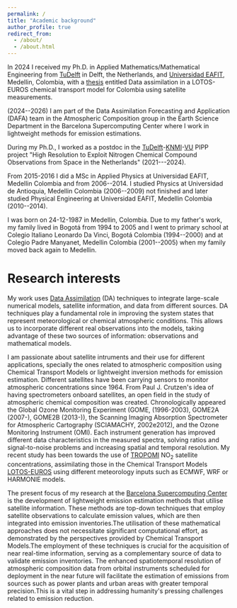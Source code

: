 ```yaml
---
permalink: /
title: "Academic background"
author_profile: true
redirect_from: 
  - /about/
  - /about.html
--- 
```


In 2024 I received my Ph.D. in Applied Mathematics/Mathematical Engineering from [TuDelft](https://www.tudelft.nl/) in Delft, the Netherlands, and [Universidad EAFIT](https://www.eafit.edu.co/), Medellin, Colombia, with a [thesis](https://repository.tudelft.nl/islandora/object/uuid%3Ae202a1f3-9c73-42d1-b7f6-d45f9631df74) entitled Data assimilation in a LOTOS-EUROS chemical transport model for Colombia using satellite measurements.

(2024--2026) I am part of the Data Assimilation Forecasting and Application (DAFA) team in the Atmospheric Composition group in the Earth Science Department in the Barcelona Supercomputing Center where I work in lightweight methods for emission estimations.

During my Ph.D., I worked as a postdoc in the [TuDelft](https://www.tudelft.nl/en/)-[KNMI](www.knmi.nl)-[VU](https://vu.nl/) PIPP project "High Resolution to Exploit Nitrogen Chemical Compound Observations from Space in the Netherlands" (2021---2024).

From 2015-2016 I did a MSc in Applied Physics at Universidad EAFIT, Medellin Colombia and from 2006--2014. I studied Physics at Universidad de Antioquia, Medellin Colombia (2006--2009) not finished and later studied Physical Engineering at Universidad EAFIT, Medellin Colombia (2010--2014). 
 
I was born on 24-12-1987 in Medellin, Colombia. Due to my father's work, my family lived in Bogotá from 1994 to 2005 and I went to primary school at Colegio Italiano Leonardo Da Vinci, Bogotá Colombia (1994--2000) and at Colegio Padre Manyanet, Medellin Colombia (2001--2005) when my family moved back again to Medellin.


Research interests
======

My work uses [Data Assimilation](https://research.reading.ac.uk/met-darc/aboutus/what-is-data-assimilation/) (DA) techniques to integrate large-scale numerical models, satellite information, and data from different sources. DA techniques play a fundamental role in improving the system states that represent meteorological or chemical atmospheric conditions. This allows us to incorporate different real observations into the models, taking advantage of these two sources of information: observations and mathematical models.

I am passionate about satellite intruments and their use for different applications, specially the ones related to atmospheric composition using Chemical Transport Models or lightweight inversion methods for emission estimation. Different satellites have been carrying sensors to monitor atmospheric concentrations since 1964. From Paul J. Crutzen's idea of having spectrometers onboard satellites, an open field in the study of atmospheric chemical composition was created. Chronologically appeared the Global Ozone Monitoring Experiment (GOME, (1996-2003), GOME2A (2007-), GOME2B (2013-)), the Scanning Imaging Absorption Spectrometer for Atmospheric Cartography (SCIAMACHY, 2002e2012), and the Ozone Monitoring Instrument (OMI). Each instrument generation has improved different data characteristics in the measured spectra, solving ratios and signal-to-noise problems and increasing spatial and temporal resolution. My recent study has been towards the use of [TROPOMI](https://www.tropomi.eu/data-products/nitrogen-dioxide) NO<sub>2</sub> satellite concentrations, assimilating those in the Chemical Transport Models [LOTOS-EUROS](https://airqualitymodeling.tno.nl/lotos-euros/) using different meteorology inputs such as ECMWF, WRF or HARMONIE models.


The present focus of my research at the [Barcelona Supercomputing Center](https://www.bsc.es/) is the development of lightweight emission estimation methods that utilise satellite information. These methods are top-down techniques that employ satellite observations to calculate emission values, which are then integrated into emission inventories.The utilisation of these mathematical approaches does not necessitate significant computational effort, as demonstrated by the perspectives provided by Chemical Transport Models.The employment of these techniques is crucial for the acquisition of near real-time information, serving as a complementary source of data to validate emission inventories. The enhanced spatiotemporal resolution of atmospheric composition data from orbital instruments scheduled for deployment in the near future will facilitate the estimation of emissions from sources such as power plants and urban areas with greater temporal precision.This is a vital step in addressing humanity's pressing challenges related to emission reduction.

